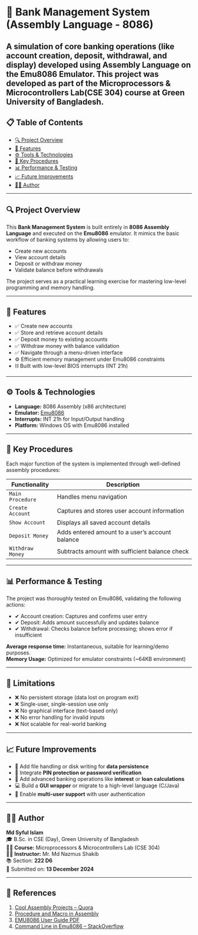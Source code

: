 # 🏦 Bank Management System (Assembly Language - 8086)

A simulation of core banking operations (like account creation, deposit, withdrawal, and display) developed using **Assembly Language** on the **Emu8086 Emulator**. This project was developed as part of the Microprocessors & Microcontrollers Lab(CSE 304) course at Green University of Bangladesh.
---

## 📋 Table of Contents

- [🔍 Project Overview](#-project-overview)
- [🎯 Features](#-features)
- [⚙️ Tools & Technologies](#️-tools--technologies)
- [🧠 Key Procedures](#-key-procedures)
- [📊 Performance & Testing](#-performance--testing)
- [📈 Future Improvements](#-future-improvements)
- [👨‍💻 Author](#-author)

---

## 🔍 Project Overview

This **Bank Management System** is built entirely in **8086 Assembly Language** and executed on the **Emu8086** emulator. It mimics the basic workflow of banking systems by allowing users to:

- Create new accounts  
- View account details  
- Deposit or withdraw money  
- Validate balance before withdrawals  

The project serves as a practical learning exercise for mastering low-level programming and memory handling.

---

## 🎯 Features

- ✅ Create new accounts
- ✅ Store and retrieve account details
- ✅ Deposit money to existing accounts
- ✅ Withdraw money with balance validation
- ✅ Navigate through a menu-driven interface
- ⚙️ Efficient memory management under Emu8086 constraints
- ⛓ Built with low-level BIOS interrupts (INT 21h)

---

## ⚙️ Tools & Technologies

- **Language:** 8086 Assembly (x86 architecture)
- **Emulator:** [Emu8086](https://emu8086-microprocessor-emulator.software.informer.com/)
- **Interrupts:** INT 21h for Input/Output handling
- **Platform:** Windows OS with Emu8086 installed

---

## 🧠 Key Procedures

Each major function of the system is implemented through well-defined assembly procedures:

| Functionality     | Description                                           |
|------------------|-------------------------------------------------------|
| `Main Procedure`  | Handles menu navigation                              |
| `Create Account`  | Captures and stores user account information         |
| `Show Account`    | Displays all saved account details                   |
| `Deposit Money`   | Adds entered amount to a user’s account balance      |
| `Withdraw Money`  | Subtracts amount with sufficient balance check       |

---

## 📊 Performance & Testing

The project was thoroughly tested on Emu8086, validating the following actions:

- ✔ Account creation: Captures and confirms user entry
- ✔ Deposit: Adds amount successfully and updates balance
- ✔ Withdrawal: Checks balance before processing; shows error if insufficient

**Average response time:** Instantaneous, suitable for learning/demo purposes.  
**Memory Usage:** Optimized for emulator constraints (~64KB environment)

---

## 🧪 Limitations

- ❌ No persistent storage (data lost on program exit)
- ❌ Single-user, single-session use only
- ❌ No graphical interface (text-based only)
- ❌ No error handling for invalid inputs
- ❌ Not scalable for real-world banking

---

## 📈 Future Improvements

- 💾 Add file handling or disk writing for **data persistence**
- 🔐 Integrate **PIN protection or password verification**
- 🧮 Add advanced banking operations like **interest** or **loan calculations**
- 💻 Build a **GUI wrapper** or migrate to a high-level language (C/Java)
- 👥 Enable **multi-user support** with user authentication

---

## 👨‍💻 Author

**Md Syful Islam**  
🎓 B.Sc. in CSE (Day), Green University of Bangladesh  
🧑‍🏫 **Course:** Microprocessors & Microcontrollers Lab (CSE 304)  
👨‍🏫 **Instructor:** Mr. Md Nazmus Shakib  
📚 Section: **222 D6**  
📅 Submitted on: **13 December 2024**

---

## 📎 References

1. [Cool Assembly Projects – Quora](https://www.quora.com/What-are-some-cool-assembly-language-projects-I-can-do)  
2. [Procedure and Macro in Assembly](https://mlgansari.wordpress.com/wp-content/uploads/2020/04/5-procedure-and-macro-in-assembly-language-program.pdf)  
3. [EMU8086 User Guide PDF](https://www.philadelphia.edu.jo/academics/qhamarsheh/uploads/emu8086.pdf)  
4. [Command Line in Emu8086 – StackOverflow](https://stackoverflow.com/questions/34375300/how-to-pass-command-line-parameters-to-emu8086)  


